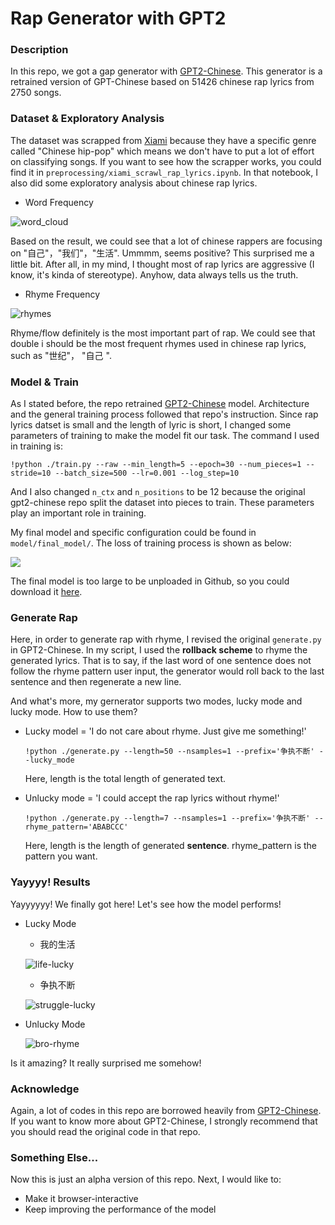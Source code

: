 # Rap Generator with GPT2

### Description

In this repo, we got a gap generator with [GPT2-Chinese](https://github.com/Morizeyao/GPT2-Chinese). This generator is a retrained version of GPT-Chinese based on 51426 chinese rap lyrics from 2750 songs.

### Dataset & Exploratory Analysis

The dataset was scrapped from [Xiami](www.xiami.com) because they have a specific genre called "Chinese hip-pop" which means we don't have to put a lot of effort on classifying songs. If you want to see how the scrapper works, you could find it in `preprocessing/xiami_scrawl_rap_lyrics.ipynb`. In that notebook, I also did some exploratory analysis about chinese rap lyrics. 

* Word Frequency  

![word_cloud](./figs/word_cloud.png)

 Based on the result, we could see that a lot of chinese rappers are focusing on "自己"，"我们"，"生活". Ummmm, seems positive? This surprised me a little bit. After all, in my mind, I thought most of rap lyrics are aggressive (I know, it's kinda of stereotype). Anyhow, data always tells us the truth. 

*  Rhyme Frequency

![rhymes](./figs/rhymes.jpg)

Rhyme/flow definitely is the most important part of rap. We could see that double i should be the most frequent rhymes used in chinese rap lyrics, such as "世纪"， "自己 ".

### Model & Train 

As I stated before, the repo retrained [GPT2-Chinese](https://github.com/Morizeyao/GPT2-Chinese) model. Architecture and the general training process followed that repo's instruction. Since rap lyrics datset is small and the length of lyric is short, I changed some parameters of training to make the model fit our task. The command I used in training is:

```shell
!python ./train.py --raw --min_length=5 --epoch=30 --num_pieces=1 --stride=10 --batch_size=500 --lr=0.001 --log_step=10
```

And I also changed `n_ctx` and `n_positions` to be 12 because the original gpt2-chinese repo split the dataset into pieces to train. These parameters play an important role in training. 

My final model and specific configuration could be found in `model/final_model/`. The loss of training process is shown as below:

![](./figs/loss.png)

The final model is too large to be unploaded in Github, so you could download it [here](https://drive.google.com/open?id=1vv3QqbebLY9BBbfFXtjWV5C_eVDIL7kM).

 ### Generate Rap

Here, in order to generate rap with rhyme, I revised the original `generate.py` in GPT2-Chinese. In my script, I used the **rollback scheme** to rhyme the generated lyrics. That is to say, if the last word of one sentence does not follow the rhyme pattern user input, the generator would roll back to the last sentence and then regenerate a new line. 

And what's more, my gernerator supports two modes, lucky mode and lucky mode. How to use them? 

* Lucky model = 'I do not care about rhyme. Just give me something!'

  ```shell
  !python ./generate.py --length=50 --nsamples=1 --prefix='争执不断' --lucky_mode
  ```

  Here, length is the total length of generated text. 

* Unlucky mode = 'I could accept the rap lyrics without rhyme!'

  ```shell
  !python ./generate.py --length=7 --nsamples=1 --prefix='争执不断' --rhyme_pattern='ABABCCC' 
  ```

  Here, length is the length of generated **sentence**. rhyme_pattern is the pattern you want. 


### Yayyyy! Results

Yayyyyyy! We finally got here! Let's see how the model performs! 

* Lucky Mode

  * 我的生活

  ![life-lucky](./figs/life-lucky.png)

  * 争执不断

  ![struggle-lucky](./figs/struggle-lucky.png)

* Unlucky Mode

  ![bro-rhyme](./figs/bro-rhyme.png)

Is it amazing? It really surprised me somehow! 

### Acknowledge

Again, a lot of codes in this repo are borrowed heavily from [GPT2-Chinese](https://github.com/Morizeyao/GPT2-Chinese). If you want to know more about GPT2-Chinese, I strongly recommend that you should read the original code in that repo. 

### Something Else...

Now this is just an alpha version of this repo. Next, I would like to:

* Make it browser-interactive
* Keep improving the performance of the model





 

  

  



 



